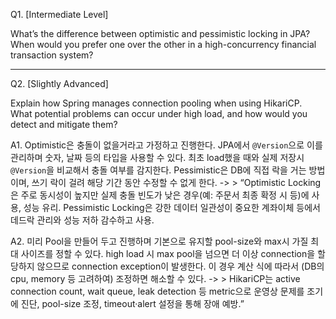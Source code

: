 Q1. [Intermediate Level]

What’s the difference between optimistic and pessimistic locking in JPA? When would you prefer one over the other in a high-concurrency financial transaction system?

---

Q2. [Slightly Advanced]

Explain how Spring manages connection pooling when using HikariCP. What potential problems can occur under high load, and how would you detect and mitigate them?



A1. Optimistic은 충돌이 없을거라고 가정하고 진행한다. JPA에서 `@Version`으로 이를 관리하며 숫자, 날짜 등의 타입을 사용할 수 있다. 최초 load했을 때와 실제 저장시 `@Version`을 비교해서 충돌 여부를 감지한다. Pessimistic은 DB에 직접 락을 거는 방법이며, 쓰기 락이 걸려 해당 기간 동안 수정할 수 없게 한다.
	-> > “Optimistic Locking은 주로 동시성이 높지만 실제 충돌 빈도가 낮은 경우(예: 주문서 최종 확정 시 등)에 사용, 성능 유리. Pessimistic Locking은 강한 데이터 일관성이 중요한 계좌이체 등에서 데드락 관리와 성능 저하 감수하고 사용.

A2. 미리 Pool을 만들어 두고 진행하며 기본으로 유지할 pool-size와 max시 가질 최대 사이즈를 정할 수 있다. high load 시 max pool을 넘으면 더 이상 connection을 할당하지 않으므로 connection exception이 발생한다. 이 경우 계산 식에 따라서 (DB의 cpu, memory 등 고려하여) 조정하면 해소할 수 있다.
	-> > HikariCP는 active connection count, wait queue, leak detection 등 metric으로 운영상 문제를 조기에 진단, pool-size 조정, timeout·alert 설정을 통해 장애 예방.”
